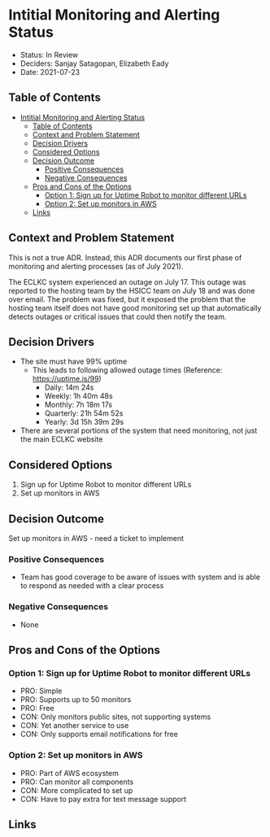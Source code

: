 # Intitial Monitoring and Alerting Status

<!-- Source: https://raw.githubusercontent.com/adr/madr/master/template/template.md -->

- Status: In Review
- Deciders: Sanjay Satagopan, Elizabeth Eady
- Date: 2021-07-23

## Table of Contents

<!-- mdformat-toc start --slug=github --no-anchors --maxlevel=6 --minlevel=1 -->

- [Intitial Monitoring and Alerting Status](#intitial-monitoring-and-alerting-status)
  - [Table of Contents](#table-of-contents)
  - [Context and Problem Statement](#context-and-problem-statement)
  - [Decision Drivers](#decision-drivers)
  - [Considered Options](#considered-options)
  - [Decision Outcome](#decision-outcome)
    - [Positive Consequences](#positive-consequences)
    - [Negative Consequences](#negative-consequences)
  - [Pros and Cons of the Options](#pros-and-cons-of-the-options)
    - [Option 1: Sign up for Uptime Robot to monitor different URLs](#option-1-sign-up-for-uptime-robot-to-monitor-different-urls)
    - [Option 2: Set up monitors in AWS](#option-2-set-up-monitors-in-aws)
  - [Links](#links)

<!-- mdformat-toc end -->

## Context and Problem Statement

This is not a true ADR. Instead, this ADR documents our first phase of monitoring and alerting processes (as of July 2021).

The ECLKC system experienced an outage on July 17. This outage was reported to the hosting team by the HSICC team on July 18 and was done over email. The problem was fixed, but it exposed the problem that the hosting team itself does not have good monitoring set up that automatically detects outages or critical issues that could then notify the team.

## Decision Drivers <!-- optional -->

- The site must have 99% uptime
  - This leads to following allowed outage times (Reference: https://uptime.is/99)
    - Daily: 14m 24s
    - Weekly: 1h 40m 48s
    - Monthly: 7h 18m 17s
    - Quarterly: 21h 54m 52s
    - Yearly: 3d 15h 39m 29s
- There are several portions of the system that need monitoring, not just the main ECLKC website

## Considered Options

1. Sign up for Uptime Robot to monitor different URLs
1. Set up monitors in AWS

## Decision Outcome

Set up monitors in AWS - need a ticket to implement

### Positive Consequences <!-- optional -->

- Team has good coverage to be aware of issues with system and is able to respond as needed with a clear process

### Negative Consequences <!-- optional -->

- None

## Pros and Cons of the Options <!-- optional -->

### Option 1: Sign up for Uptime Robot to monitor different URLs

- PRO: Simple
- PRO: Supports up to 50 monitors
- PRO: Free
- CON: Only monitors public sites, not supporting systems
- CON: Yet another service to use
- CON: Only supports email notifications for free

### Option 2: Set up monitors in AWS

- PRO: Part of AWS ecosystem
- PRO: Can monitor all components
- CON: More complicated to set up
- CON: Have to pay extra for text message support

## Links <!-- optional -->
